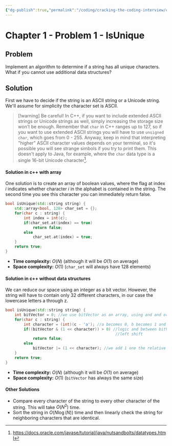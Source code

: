 ```yaml
---
{"dg-publish":true,"permalink":"/coding/cracking-the-coding-interview/chapter-1-problems/problem-1-is-unique/"}
---
```


# Chapter 1 - Problem 1 - IsUnique
## Problem
Implement an algorithm to determine if a string has all unique characters. What if you cannot use additional data structures?

## Solution
First we have to decide if the string is an ASCII string or a Unicode string. We'II assume for simplicity the character set is ASCII.
>[!warning] Be careful!
> In C++, if you want to include extended ASCII strings or Unicode strings as well, simply increasing the storage size won't be enough. Remember that `char` in C++ ranges up to 127, so if you want to use extended ASCII strings you will have to use `unsigned char`, which goes from 0 - 255. Anyway, keep in mind that interpreting "higher" ASCII character values depends on your terminal, so it's possible you will see strange simbols if you try to print them. 
> This doesn't apply to Java, for example, where the `char` data type is a single 16-bit Unicode character[^1].

#### Solution in c++ with array
One solution is to create an array of boolean values, where the flag at index $i$ indicates whether character $i$ in the alphabet is contained in the string. The second time you see this character you can immediately return false.
```cpp
bool isUnique(std::string string) {  
    std::array<bool, 128> char_set = {};  
    for(char c : string) {  
        int index = int(c);  
        if(char_set.at(index) == true)  
            return false;  
        else  
            char_set.at(index) = true;  
    }  
    return true;  
}
```
- **Time complexity:** $O(N)$ (although it will be $O(1)$ on average)
- **Space complexity:** $O(1)$ (`char_set` will always have 128 elements)

#### Solution in c++ without data structures
We can reduce our space using an integer as a bit vector. However, the string will have to contain only 32 different characters, in our case the lowercase letters a through z.

```cpp
bool isUnique(std::string string) {  
    int bitVector = 0; //we use bitVector as an array, using and and or operators  
    for(char c : string) {  
        int character = (int)(c - 'a'); //a becomes 0, b becomes 1 and so on  
        if((bitVector & (1 << character)) > 0) //logic and between bitVector and
										        //left shift   
            return false;  
        else  
            bitVector |= (1 << character); //we add 1 one the relative position  
    }  
    return true;  
}
```
- **Time complexity:** $O(N)$ (although it will be $O(1)$ on average)
- **Space complexity:** $O(1)$ (`bitVector` has always the same size)

#### Other Solutions 
- Compare every character of the string to every other character of the string. This will take $O (N^2)$ time.
- Sort the string in $O(N \log(N))$ time and then linearly check the string for neighboring characters that are identical.


[^1]: https://docs.oracle.com/javase/tutorial/java/nutsandbolts/datatypes.html